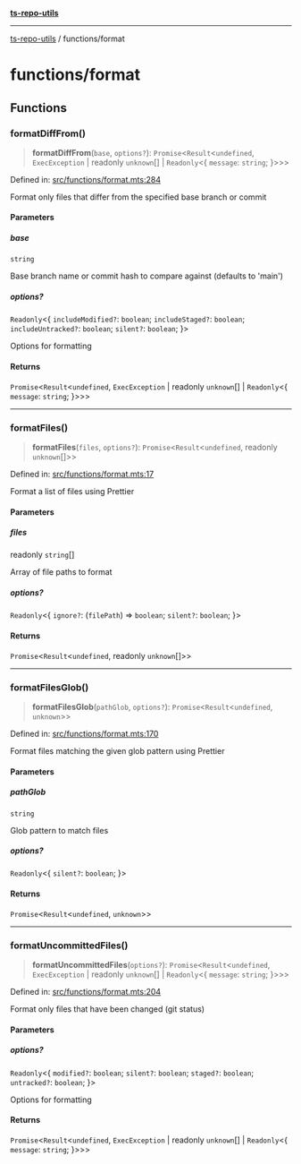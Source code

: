[**ts-repo-utils**](../README.md)

***

[ts-repo-utils](../README.md) / functions/format

# functions/format

## Functions

### formatDiffFrom()

> **formatDiffFrom**(`base`, `options?`): `Promise`\<`Result`\<`undefined`, `ExecException` \| readonly `unknown`[] \| `Readonly`\<\{ `message`: `string`; \}\>\>\>

Defined in: [src/functions/format.mts:284](https://github.com/noshiro-pf/ts-repo-utils/blob/main/src/functions/format.mts#L284)

Format only files that differ from the specified base branch or commit

#### Parameters

##### base

`string`

Base branch name or commit hash to compare against (defaults to
  'main')

##### options?

`Readonly`\<\{ `includeModified?`: `boolean`; `includeStaged?`: `boolean`; `includeUntracked?`: `boolean`; `silent?`: `boolean`; \}\>

Options for formatting

#### Returns

`Promise`\<`Result`\<`undefined`, `ExecException` \| readonly `unknown`[] \| `Readonly`\<\{ `message`: `string`; \}\>\>\>

***

### formatFiles()

> **formatFiles**(`files`, `options?`): `Promise`\<`Result`\<`undefined`, readonly `unknown`[]\>\>

Defined in: [src/functions/format.mts:17](https://github.com/noshiro-pf/ts-repo-utils/blob/main/src/functions/format.mts#L17)

Format a list of files using Prettier

#### Parameters

##### files

readonly `string`[]

Array of file paths to format

##### options?

`Readonly`\<\{ `ignore?`: (`filePath`) => `boolean`; `silent?`: `boolean`; \}\>

#### Returns

`Promise`\<`Result`\<`undefined`, readonly `unknown`[]\>\>

***

### formatFilesGlob()

> **formatFilesGlob**(`pathGlob`, `options?`): `Promise`\<`Result`\<`undefined`, `unknown`\>\>

Defined in: [src/functions/format.mts:170](https://github.com/noshiro-pf/ts-repo-utils/blob/main/src/functions/format.mts#L170)

Format files matching the given glob pattern using Prettier

#### Parameters

##### pathGlob

`string`

Glob pattern to match files

##### options?

`Readonly`\<\{ `silent?`: `boolean`; \}\>

#### Returns

`Promise`\<`Result`\<`undefined`, `unknown`\>\>

***

### formatUncommittedFiles()

> **formatUncommittedFiles**(`options?`): `Promise`\<`Result`\<`undefined`, `ExecException` \| readonly `unknown`[] \| `Readonly`\<\{ `message`: `string`; \}\>\>\>

Defined in: [src/functions/format.mts:204](https://github.com/noshiro-pf/ts-repo-utils/blob/main/src/functions/format.mts#L204)

Format only files that have been changed (git status)

#### Parameters

##### options?

`Readonly`\<\{ `modified?`: `boolean`; `silent?`: `boolean`; `staged?`: `boolean`; `untracked?`: `boolean`; \}\>

Options for formatting

#### Returns

`Promise`\<`Result`\<`undefined`, `ExecException` \| readonly `unknown`[] \| `Readonly`\<\{ `message`: `string`; \}\>\>\>
